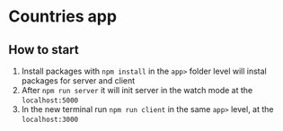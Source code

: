 # Countries app

## How to start

1. Install packages with `npm install` in the `app>` folder level will instal packages for server and client
2. After `npm run server` it will init server in the watch mode at the `localhost:5000`
3. In the new terminal run `npm run client` in the same `app>` level, at the `localhost:3000`
